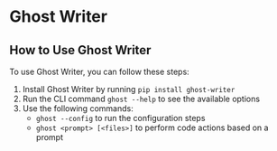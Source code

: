# Ghost Writer

## How to Use Ghost Writer

To use Ghost Writer, you can follow these steps:
1. Install Ghost Writer by running `pip install ghost-writer`
2. Run the CLI command `ghost --help` to see the available options
3. Use the following commands:
   - `ghost --config` to run the configuration steps
   - `ghost <prompt> [<files>]` to perform code actions based on a prompt
